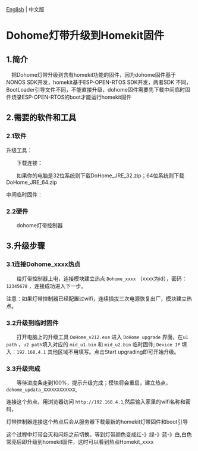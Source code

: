 <a href="https://github.com/SmartArduino/DoHome/blob/master/Upgrade_DoHome_IoT_devices/README.md">English</a> | 中文版

# Dohome灯带升级到Homekit固件

## 1.简介

&emsp;把Dohome灯带升级到含有homekit功能的固件，因为dohome固件基于NONOS SDK开发，homekit基于ESP-OPEN-RTOS SDK开发，两者SDK
不同，BootLoader引导文件不同，不能直接升级，dohome固件需要先下载中间临时固件烧录ESP-OPEN-RTOS的boot才能运行homekit固件

## 2.需要的软件和工具

### 2.1软件
升级工具：

&emsp;&emsp;下载连接：

&emsp;&emsp;如果你的电脑是32位系统则下载DoHome_JRE_32.zip；64位系统则下载DoHome_JRE_64.zip

中间临时固件：
  
### 2.2硬件 
&emsp;&emsp;dohome灯带控制器

## 3.升级步骤

### 3.1连接Dohome_xxxx热点

&emsp;&emsp;给灯带控制器上电，连接模块建立热点 `Dohome_xxxx` （xxxx为id），密码：`12345678` ，连接成功进入下一步。


注意：如果灯带控制器已经配置过wifi，连续插拔三次电源恢复出厂，模块建立热点。

### 3.2升级到临时固件

&emsp;&emsp;打开电脑上的升级工具 `DoHome_v212.exe` 进入 `DoHome upgrade` 界面，在`u1 path` ，`u2 path`填入对应的 `mid_u1.bin` 
和 `mid_u2.bin` 临时固件; `Device IP` 填入：`192.168.4.1`
其他区域不用填写。点击Start upgrading即可开始升级。

### 3.3升级完成
&emsp;&emsp;等待进度条走到100%，提示升级完成；模块将会重启，建立热点，`dohome_updata_XXXXXXXXXXXX`,

连接这个热点，用浏览器访问 `http://192.168.4.1`,然后输入家里的wifi名称和密码，

灯带控制器连接这个热点后会从服务器下载最新的homekit灯带固件和boot引导

这个过程中灯带会灭和闪烁之前切换。等到灯带颜色变成红-》绿-》蓝-》白,白色常亮后即升级到homekit固件，这时可以看到热点Homekit_xxxx

